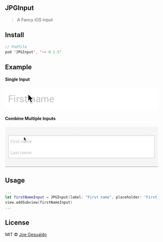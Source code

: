 ## JPGInput
> A Fancy iOS input

## Install
```Swift
// Podfile
pod 'JPGInput', '~> 0.1.5'
```

## Example
#### Single Input
![JPGInput-ios-demo](https://github.com/joegesualdo/JPGInput-ios/raw/master/JPGInput_demo.gif)
#### Combine Multiple Inputs
![JPGInput-ios-form-demo](https://github.com/joegesualdo/JPGInput-ios/raw/master/JPGInput_form_demo.gif)

## Usage
```Swift
...
let firstNameInput = JPGInput(label: "First name", placeholder: "First name")
view.addSubview(firstNameInput)
...
```

## License
MIT © [Joe Gesualdo]()
